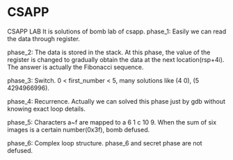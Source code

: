 # CSAPP
CSAPP LAB
It is solutions of bomb lab of csapp.
phase_1: Easily we can read the data through register.

phase_2: The data is stored in the stack. At this phase, the value of
the register is changed to gradually obtain the data at the
next location(rsp+4i). The answer is actually the Fibonacci sequence.

phase_3: Switch. 0 < first_number < 5, many solutions like (4 0), (5 4294966996).

phase_4: Recurrence. Actually we can solved this phase just by gdb without knowing 
exact loop details.

phase_5: Characters a~f are mapped to a 6 1 c 10 9. When the sum of six images is a certain
number(0x3f), bomb defused.

phase_6: Complex loop structure. phase_6 and secret phase are not defused.
